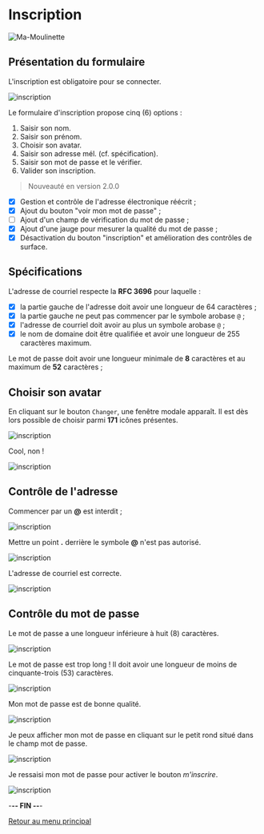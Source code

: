 # Inscription

![Ma-Moulinette](/documentation/ressources/home-000.jpg)

## Présentation du formulaire

L'inscription est obligatoire pour se connecter.

![inscription](/documentation/ressources/registration-001.jpg)

Le formulaire d'inscription propose cinq (6) options :

1. Saisir son nom.
2. Saisir son prénom.
3. Choisir son avatar.
4. Saisir son adresse mél. (cf. spécification).
5. Saisir son mot de passe et le vérifier.
6. Valider son inscription.

> Nouveauté en version 2.0.0

* [x] Gestion et contrôle de l'adresse électronique réécrit ;
* [x] Ajout du bouton "voir mon mot de passe" ;
* [ ] Ajout d'un champ de vérification du mot de passe ;
* [x] Ajout d'une jauge pour mesurer la qualité du mot de passe ;
* [x] Désactivation du bouton "inscription" et amélioration des contrôles de surface.

## Spécifications

L'adresse de courriel respecte la **RFC 3696** pour laquelle :

* [x] la partie gauche de l'adresse doit avoir une longueur de 64 caractères ;
* [x] la partie gauche ne peut pas commencer par le symbole arobase `@` ;
* [X] l'adresse de courriel doit avoir au plus un symbole arobase `@` ;
* [x] le nom de domaine doit être qualifiée et avoir une longueur de 255 caractères maximum.

Le mot de passe doit avoir une longueur minimale de **8** caractères et au maximum de **52** caractères ;

## Choisir son avatar

En cliquant sur le bouton `Changer`, une fenêtre modale apparaît. Il est dès lors possible de choisir parmi **171** icônes présentes.

![inscription](/documentation/ressources/registration-008.jpg)

Cool, non !

![inscription](/documentation/ressources/registration-009.jpg)

## Contrôle de l'adresse

Commencer par un **@** est interdit ;

![inscription](/documentation/ressources/registration-002.jpg)

Mettre un point **.** derrière le symbole **@** n'est pas autorisé.

![inscription](/documentation/ressources/registration-003.jpg)

L'adresse de courriel est correcte.

![inscription](/documentation/ressources/registration-004.jpg)

## Contrôle du mot de passe

Le mot de passe a une longueur inférieure à huit (8) caractères.

![inscription](/documentation/ressources/registration-005.jpg)

Le mot de passe est trop long ! Il doit avoir une longueur de moins de cinquante-trois (53) caractères.

![inscription](/documentation/ressources/registration-006.jpg)

Mon mot de passe est de bonne qualité.

![inscription](/documentation/ressources/registration-010.jpg)

Je peux afficher mon mot de passe en cliquant sur le petit rond situé dans le champ mot de passe.

![inscription](/documentation/ressources/registration-011.jpg)

Je ressaisi mon mot de passe pour activer le bouton *m'inscrire*.

![inscription](/documentation/ressources/registration-012.jpg)

-**-- FIN --**-

[Retour au menu principal](/README.md)
